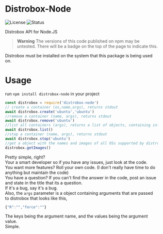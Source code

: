 # Distrobox-Node
![License](https://img.shields.io/badge/License-MIT-green?style=for-the-badge)
![Status](https://img.shields.io/badge/Status-Tested-green?style=for-the-badge)


Distrobox API for Node.JS
> __Warning__ 
> The versions of this code published on npm may be untested. 
> There will be a badge on the top of the page to indicate this.

Distrobox must be installed on the system that  this package is being used on. 
# Usage
run `npm install distrobox-node` in your project
```js
const distrobox = require('distrobox-node')
// create a container (os,name,args), returns stdout
await distrobox.create('ubuntu','ubuntu')
//remove a container (name, args), returns stdout
await distrobox.remove('ubuntu')
//list all containers (args), returns a list of objects, containing information about each container
await distrobox.list()
//stop a container (name, args), returns stdout
await distrobox.stop('ubuntu')
//get a object with the names and images of all OSs supported by distrobox-node (usally the latest image)
distrobox.getImages()
```
Pretty simple, right?\
Your a smart developer so if you have any issues, just look at the code.\
You want more features? Roll your own code. (I don't really have time to do anything but maintain the code)\
You have a question?  If you can't find the answer in the code, post an issue and state in the title that its a question.   
If it's a bug, say it's a bug.  
Also, the `args` parameter is a object containing arguments that are passed to distrobox that looks like this, 
```js
{"R":"","force":""}
```
The keys being the argument name, and the values being the argument value.\
Simple.
